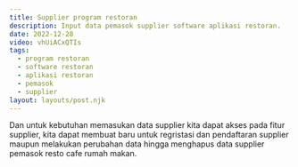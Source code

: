 ```yaml
---
title: Supplier program restoran
description: Input data pemasok supplier software aplikasi restoran.
date: 2022-12-28
video: vhUiACxQTIs
tags:
  - program restoran
  - software restoran
  - aplikasi restoran
  - pemasok
  - supplier
layout: layouts/post.njk
---
```


Dan untuk kebutuhan memasukan data supplier kita dapat akses pada fitur supplier, kita dapat membuat baru untuk regristasi dan pendaftaran supplier maupun melakukan perubahan data hingga menghapus data supplier pemasok resto cafe rumah makan.
